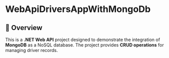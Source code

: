 # WebApiDriversAppWithMongoDb

## 📌 Overview
This is a **.NET Web API** project designed to demonstrate the integration of **MongoDB** as a NoSQL database. The project provides **CRUD operations** for managing driver records.

